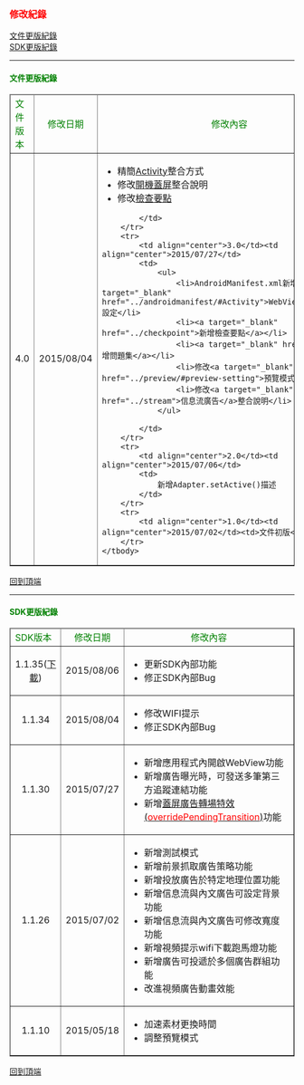 <h3 id='api' style='color:red'>修改紀錄</h3>

[文件更版紀錄](./changelog/#doc_modify)
<br/>
[SDK更版紀錄](./changelog/#sdk_modify)

---------------------------------------

<h4 id='doc_modify' style='color:green'>文件更版紀錄</h4>

<table border="1">
	<thead>
		<tr>
			<td style='color:green'>文件版本</td><td align="center" style='color:green'>修改日期</td><td align="center" style='color:green;' width=350px>修改內容</td>
		</tr>
	</thead>
	<tbody>
		<tr>
			<td align="center">4.0</td><td align="center">2015/08/04</td>
			<td>
				<ul>
					<li>精簡<a target="_blank" href="../activity_setting">Activity</a>整合方式</li>
					<li>修改<a target="_blank" href="../opensplash">開機蓋屏</a>整合說明</li>
					<li>修改<a target="_blank" href="../checkpoint">檢查要點</a></li>
				</ul>
				
			</td>
		</tr>
		<tr>
			<td align="center">3.0</td><td align="center">2015/07/27</td>
			<td>
				<ul>
					<li>AndroidManifest.xml新增<a target="_blank" href="../androidmanifest/#Activity">WebViewActivity</a>設定</li>
					<li><a target="_blank" href="../checkpoint">新增檢查要點</a></li>
					<li><a target="_blank" href="../faq">新增問題集</a></li>
					<li>修改<a target="_blank" href="../preview/#preview-setting">預覽模式</a>說明</li>
					<li>修改<a target="_blank" href="../stream">信息流廣告</a>整合說明</li>
				</ul>
				
			</td>
		</tr>
		<tr>
			<td align="center">2.0</td><td align="center">2015/07/06</td>
			<td>
				新增Adapter.setActive()描述
			</td>
		</tr>
		<tr>
			<td align="center">1.0</td><td align="center">2015/07/02</td><td>文件初版</td>
		</tr>
	</tbody>
</table>

[回到頂端](./changelog/#api)

---------------------------------------

<h4 id='sdk_modify' style='color:green'>SDK更版紀錄</h4>

<table border="1">
	<thead>
		<tr>
			<td style='color:green'>SDK版本</td><td align="center" style='color:green'>修改日期</td><td align="center" style='color:green;' width=350px>修改內容</td>
		</tr>
	</thead>
	<tbody>
		<tr>
			<td align="center">1.1.35(<a target="_blank" href="https://s3.cn-north-1.amazonaws.com.cn/intowow-sdk/android/jar/intowowsdk.1.1.35.jar">下載</a>)</td><td align="center">2015/08/06</td>
			<td>
				<ul>
					<li>更新SDK內部功能</li>
					<li>修正SDK內部Bug</li>
				</ul>
			</td>
		</tr>
		<tr>
			<td align="center">1.1.34</td><td align="center">2015/08/04</td>
			<td>
				<ul>
					<li>修改WIFI提示</li>
					<li>修正SDK內部Bug</li>
				</ul>
			</td>
		</tr>
		<tr>
			<td align="center">1.1.30</td><td align="center">2015/07/27</td>
			<td>
				<ul>
					<li>新增應用程式內開啟WebView功能</li>
					<li>新增廣告曝光時，可發送多筆第三方追蹤連結功能</li>
					<li>新增<a target="_blank" href="../opensplash/#OpenSplash-callback">蓋屏廣告轉場特效(<span style="color:red">overridePendingTransition</span>)</a>功能</li>
				</ul>
			</td>
		</tr>
		<tr>
			<td align="center">1.1.26</td><td align="center">2015/07/02</td>
			<td>
				<ul>
					<li>新增測試模式</li>
					<li>新增前景抓取廣告策略功能</li>
					<li>新增投放廣告於特定地理位置功能</li>
					<li>新增信息流與內文廣告可設定背景功能</li>
					<li>新增信息流與內文廣告可修改寬度功能</li>
					<li>新增視頻提示wifi下載跑馬燈功能</li>
					<li>新增廣告可投遞於多個廣告群組功能</li>
					<li>改進視頻廣告動畫效能</li>
				</ul>
			</td>
		</tr>
		<tr>
			<td align="center">1.1.10</td><td align="center">2015/05/18</td>
			<td>
				<ul>
					<li>加速素材更換時間</li>
					<li>調整預覽模式</li>
				</ul>
			</td>
		</tr>
	</tbody>
</table>

[回到頂端](./changelog/#api)

<br/>
<br/>
